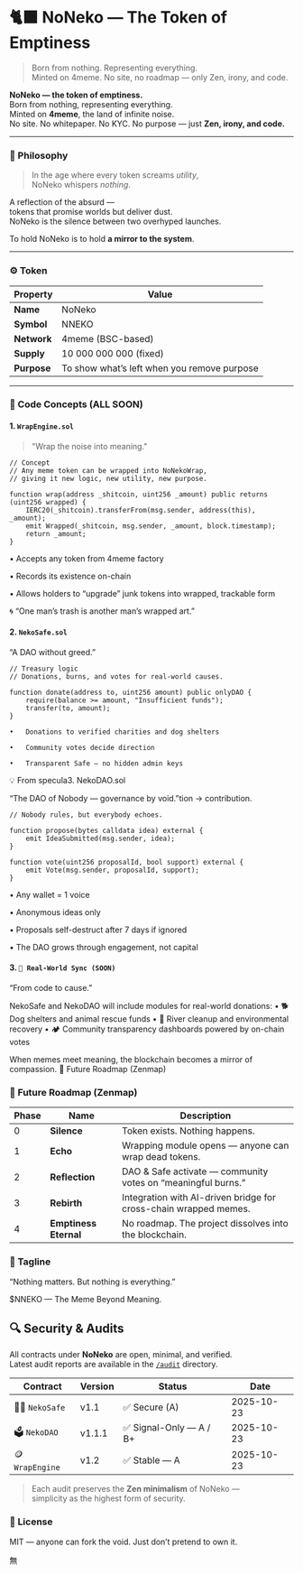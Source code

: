 # 🐈‍⬛ NoNeko — The Token of Emptiness  
> Born from nothing. Representing everything.  
> Minted on 4meme. No site, no roadmap — only Zen, irony, and code.

**NoNeko — the token of emptiness.**  
Born from nothing, representing everything.  
Minted on **4meme**, the land of infinite noise.  
No site. No whitepaper. No KYC. No purpose — just **Zen, irony, and code.**

---

### 💭 Philosophy
> In the age where every token screams *utility*,  
> NoNeko whispers *nothing*.

A reflection of the absurd —  
tokens that promise worlds but deliver dust.  
NoNeko is the silence between two overhyped launches.  

To hold NoNeko is to hold **a mirror to the system**.

---

### ⚙️ Token

| Property | Value |
|-----------|--------|
| **Name** | NoNeko |
| **Symbol** | NNEKO |
| **Network** | 4meme (BSC-based) |
| **Supply** | 10 000 000 000 (fixed) |
| **Purpose** | To show what’s left when you remove purpose |

---

### 🧩 Code Concepts (ALL SOON)

#### 1. `WrapEngine.sol`
> "Wrap the noise into meaning."

```solidity
// Concept
// Any meme token can be wrapped into NoNekoWrap,
// giving it new logic, new utility, new purpose.

function wrap(address _shitcoin, uint256 _amount) public returns (uint256 wrapped) {
    IERC20(_shitcoin).transferFrom(msg.sender, address(this), _amount);
    emit Wrapped(_shitcoin, msg.sender, _amount, block.timestamp);
    return _amount; 
}
```
•	Accepts any token from 4meme factory

•	Records its existence on-chain

•	Allows holders to “upgrade” junk tokens into wrapped, trackable form

🌀 “One man’s trash is another man’s wrapped art.”

#### 2. `NekoSafe.sol`

“A DAO without greed.”
```solidity
// Treasury logic
// Donations, burns, and votes for real-world causes.

function donate(address to, uint256 amount) public onlyDAO {
    require(balance >= amount, "Insufficient funds");
    transfer(to, amount);
}
```
	•	Donations to verified charities and dog shelters

	•	Community votes decide direction

	•	Transparent Safe — no hidden admin keys


💡 From specula3. NekoDAO.sol

“The DAO of Nobody — governance by void.”tion → contribution.
```
// Nobody rules, but everybody echoes.

function propose(bytes calldata idea) external {
    emit IdeaSubmitted(msg.sender, idea);
}

function vote(uint256 proposalId, bool support) external {
    emit Vote(msg.sender, proposalId, support);
}
```

•	Any wallet = 1 voice

•	Anonymous ideas only

•	Proposals self-destruct after 7 days if ignored

•	The DAO grows through engagement, not capital

#### 3. `🐾 Real-World Sync (SOON)`

“From code to cause.”

NekoSafe and NekoDAO will include modules for real-world donations:
	•	🐕 Dog shelters and animal rescue funds
	•	🌊 River cleanup and environmental recovery
	•	🏕️ Community transparency dashboards powered by on-chain votes

When memes meet meaning, the blockchain becomes a mirror of compassion.
🔮 Future Roadmap (Zenmap)
### 🔮 Future Roadmap (Zenmap)

| Phase | Name | Description |
|-------|------|-------------|
| 0 | **Silence** | Token exists. Nothing happens. |
| 1 | **Echo** | Wrapping module opens — anyone can wrap dead tokens. |
| 2 | **Reflection** | DAO & Safe activate — community votes on “meaningful burns.” |
| 3 | **Rebirth** | Integration with AI-driven bridge for cross-chain wrapped memes. |
| 4 | **Emptiness Eternal** | No roadmap. The project dissolves into the blockchain. |

### 🧘 Tagline

“Nothing matters.
But nothing is everything.”

$NNEKO — The Meme Beyond Meaning.

## 🔍 Security & Audits

All contracts under **NoNeko** are open, minimal, and verified.  
Latest audit reports are available in the [`/audit`](./audit) directory.

| Contract | Version | Status | Date |
|-----------|----------|--------|------|
| 🧘‍♂️ `NekoSafe` | v1.1 | ✅ Secure (A) | 2025-10-23 |
| 🗳️ `NekoDAO` | v1.1.1 | ✅ Signal-Only — A / B+ | 2025-10-23 |
| 🪙 `WrapEngine` | v1.2 | ✅ Stable — A | 2025-10-23 |

> Each audit preserves the **Zen minimalism** of NoNeko —  
> simplicity as the highest form of security.
> 

### 📜 License

MIT — anyone can fork the void.
Just don’t pretend to own it.

無


